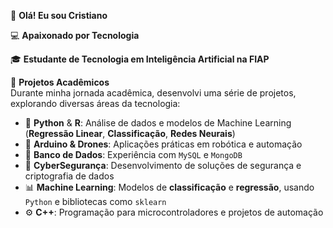 👋 **Olá! Eu sou Cristiano**

💻 **Apaixonado por Tecnologia**

🎓 **Estudante de Tecnologia em Inteligência Artificial na FIAP**

🚀 **Projetos Acadêmicos**  
Durante minha jornada acadêmica, desenvolvi uma série de projetos, explorando diversas áreas da tecnologia:

- 🐍 **Python** & **R**: Análise de dados e modelos de Machine Learning (**Regressão Linear**, **Classificação**, **Redes Neurais**)
- 🤖 **Arduino & Drones**: Aplicações práticas em robótica e automação
- 💾 **Banco de Dados**: Experiência com `MySQL` e `MongoDB`
- 🔐 **CyberSegurança**: Desenvolvimento de soluções de segurança e criptografia de dados
- 📊 **Machine Learning**: Modelos de **classificação** e **regressão**, usando `Python` e bibliotecas como `sklearn`
- ⚙️ **C++**: Programação para microcontroladores e projetos de automação
